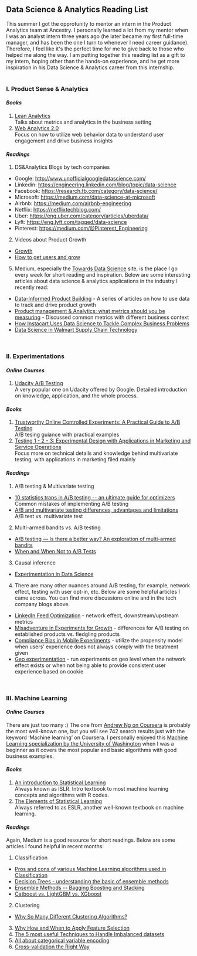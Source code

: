 ## Data Science & Analytics Reading List

This summer I got the opprotunity to mentor an intern in the Product Analytics team at Ancestry. I personally learned a lot from my mentor when I was an analyst intern three years ago (he later became my first full-time manager, and has been the one I turn to whenever I need career guidance). Therefore, I feel like it's the perfect time for me to give back to those who helped me along the way. I am putting together this reading list as a gift to my intern, hoping other than the hands-on experience, and he get more inspiration in his Data Science & Analytics career from this internship.    
<br>

### I. Product Sense & Analytics

#### *Books*
1. [Lean Analytics](http://leananalyticsbook.com/)  
	Talks about metrics and analytics in the business setting  
2. [Web Analytics 2.0](https://www.amazon.com/Web-Analytics-2-0-Accountability-Centricity/dp/0470529393)  
Focus on how to utilize web behavior data to understand user engagement and drive business insights  

#### *Readings*
1. DS&Analytics Blogs by tech companies
  * Google: http://www.unofficialgoogledatascience.com/
  * Linkedin: https://engineering.linkedin.com/blog/topic/data-science
  * Facebook: https://research.fb.com/category/data-science/
  * Microsoft: https://medium.com/data-science-at-microsoft
  * Airbnb: https://medium.com/airbnb-engineering
  * Netflix: https://netflixtechblog.com/
  * Uber: https://eng.uber.com/category/articles/uberdata/
  * Lyft: https://eng.lyft.com/tagged/data-science
  * Pinterest: https://medium.com/@Pinterest_Engineering
2. Videos about Product Growth  
  * [Growth](https://www.youtube.com/watch?v=8qwV-sAHsG8)  
  * [How to get users and grow](https://www.youtube.com/watch?v=T9ikpoF2GH0)  
5. Medium, especially the [Towards Data Science](https://towardsdatascience.com/) site, is the place I go every week for short reading and inspiration. Below are some interesting articles about data science & analytics applications in the industry I recently read:  
  * [Data-Informed Product Building](https://medium.com/sequoia-capital/data-informed-product-building-1e509a5c4112) - A series of articles on how to use data to track and drive product growth  
  * [Product management & Analytics: what metrics should you be measuring](https://medium.com/product-breakdown/product-management-analytics-what-metrics-should-you-be-measuring-241609b1950d) - Discussed common metrics with different business context  
  * [How Instacart Uses Data Science to Tackle Complex Business Problems](https://medium.com/dataseries/how-instacart-uses-data-science-to-tackle-complex-business-problems-774a826b6ed5)  
  * [Data Science in Walmart Supply Chain Technology](https://medium.com/walmartglobaltech/data-science-in-walmart-supply-chain-technology-bdb5d6b4105c)  
<br>

### II. Experimentations

#### *Online Courses*  
1. [Udacity A/B Testing](https://classroom.udacity.com/courses/ud257)  
A very popular one on Udacity offered by Google. Detailed introduction on knowledge, application, and the whole process.  

#### *Books*  
1. [Trustworthy Online Controlled Experiments: A Practical Guide to A/B Testing](https://www.amazon.com/Trustworthy-Online-Controlled-Experiments-Practical/dp/1108724264)  
A/B tesing guiance with practical examples  
2. [Testing 1 - 2 - 3: Experimental Design with Applications in Marketing and Service Operations](https://www.amazon.com/Testing-Experimental-Applications-Marketing-Operations/dp/0804756120/ref=sr_1_1?dchild=1&keywords=testing+1-2-3&qid=1599427408&s=books&sr=1-1)  
Focus more on technical details and knowledge behind multivariate testing, with applications in marketing filed mainly  

#### *Readings*  
1. A/B testing & Multivariate testing  
  * [10 statistics traps in A/B testing -- an ultimate guide for optimizers](https://cxl.com/blog/testing-statistics-mistakes/)  
		Common mistakes of implementing A/B testing  
  * [A/B and multivariate testing differences, advantages and limitations](https://blog.dp6.com.br/a-b-and-multivariate-testing-differences-advantages-and-limitations-c6a553de9eb2)  
    A/B test vs. multivariate test  
2. Multi-armed bandits vs. A/B testing  
  * [A/B testing — Is there a better way? An exploration of multi-armed bandits](https://towardsdatascience.com/a-b-testing-is-there-a-better-way-an-exploration-of-multi-armed-bandits-98ca927b357d)  
  * [When and When Not to A/B Tests](https://towardsdatascience.com/when-and-when-not-to-a-b-test-c901f3ad96d9)  
3. Causal inference  
  * [Experimentation in Data Science](https://towardsdatascience.com/experimentation-in-data-science-90521e74ee4c)  
4. There are many other nuances around A/B testing, for example, network effect, testing with user opt-in, etc. Below are some helpful articles I came across. You can find more discussions online and in the tech company blogs above.  
  * [LinkedIn Feed Optimization](https://engineering.linkedin.com/blog/2018/10/linkedin-feed-with-creator-side-optimization) - network effect, downstream/upstream metrics  
  * [Misadventure in Experiments for Growth](http://www.unofficialgoogledatascience.com/2019/04/misadventures-in-experiments-for-growth.html) - differences for A/B testing on established products vs. fledgling products  
  * [Compliance Bias in Mobile Experiments](http://www.unofficialgoogledatascience.com/2018/03/quicker-decisions-in-imperfect-mobile.html) - utilize the propensity model when users’ experience does not always comply with the treatment given  
  * [Geo experimentation](http://www.unofficialgoogledatascience.com/2016/06/estimating-causal-effects-using-geo.html) - run experiments on geo level when the network effect exists or when not being able to provide consistent user experience based on cookie  
<br>

### III. Machine Learning  

#### *Online Courses*  
There are just too many :) The one from [Andrew Ng on Coursera](https://www.coursera.org/learn/machine-learning) is probably the most well-known one, but you will see 742 search results just with the keyword ‘Machine learning’ on Coursera. I personally enjoyed this [Machine Learning specialization by the University of Washington](https://www.coursera.org/specializations/machine-learning) when I was a beginner as it covers the most popular and basic algorithms with good business examples.  

#### *Books*
1. [An introduction to Statistical Learning](http://faculty.marshall.usc.edu/gareth-james/ISL/ISLR%20Seventh%20Printing.pdf)  
Always known as ISLR. Intro textbook to most machine learning concepts and algorithms with R codes.  
2. [The Elements of Statistical Learning](https://web.stanford.edu/~hastie/ElemStatLearn/)  
Always referred to as ESLR, another well-known textbook on machine learning.  

#### *Readings*
Again, Medium is a good resource for short readings. Below are some articles I found helpful in recent months:  
1. Classification  
  * [Pros and cons of various Machine Learning algorithms used in Classification](https://towardsdatascience.com/pros-and-cons-of-various-classification-ml-algorithms-3b5bfb3c87d6)  
  * [Decision Trees - understanding the basic of ensemble methods](https://towardsdatascience.com/decision-trees-understanding-the-basis-of-ensemble-methods-e075d5bfa704)  
  * [Ensemble Methods -- Bagging Boosting and Stacking](https://towardsdatascience.com/ensemble-methods-bagging-boosting-and-stacking-c9214a10a205)  
  * [Catboost vs. LightGBM vs. XGboost](https://towardsdatascience.com/catboost-vs-light-gbm-vs-xgboost-5f93620723db)  
2. Clustering  
  * [Why So Many Different Clustering Algorithms?](https://medium.com/sfu-big-data/why-so-many-different-clustering-algorithms-2fd94906c668)  
3. [Why How and When to Apply Feature Selection](https://towardsdatascience.com/why-how-and-when-to-apply-feature-selection-e9c69adfabf2)  
4. [The 5 most useful Techniques to Handle Imbalanced datasets](https://towardsdatascience.com/the-5-most-useful-techniques-to-handle-imbalanced-datasets-6cdba096d55a)  
5. [All about categorical variable encoding](https://towardsdatascience.com/all-about-categorical-variable-encoding-305f3361fd02)  
6. [Cross-validation the Right Way](https://medium.com/machine-learning-eli5/cross-validation-the-right-way-386839ed39b1)  


